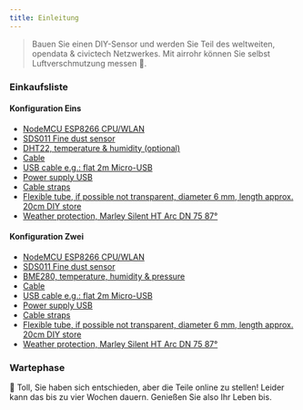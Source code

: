 ```yaml
---
title: Einleitung
---
```


> Bauen Sie einen DIY-Sensor und werden Sie Teil des weltweiten, opendata & civictech Netzwerkes. Mit airrohr können Sie selbst Luftverschmutzung messen 🚀.


### Einkaufsliste

#### Konfiguration Eins 
* [NodeMCU ESP8266 CPU/WLAN](https://www.aliexpress.com/wholesale?groupsort=1&SortType=price_asc&SearchText=nodemcu+v3+esp8266+ch340)
* [SDS011 Fine dust sensor](http://www.aliexpress.com/wholesale?groupsort=1&SortType=price_asc&SearchText=sds011) 
* [DHT22, temperature & humidity (optional)](http://www.aliexpress.com/wholesale?groupsort=1&SortType=price_asc&SearchText=dht22)
* [Cable](http://www.aliexpress.com/wholesale?groupsort=1&SortType=price_asc&SearchText=Dupont+cable+20cm+female-female)
* [USB cable e.g.: flat 2m Micro-USB](http://www.aliexpress.com/wholesale?groupsort=1&SortType=price_asc&SearchText=micro+usb+cable+flat)
* [Power supply USB]()
* [Cable straps]()
* [Flexible tube, if possible not transparent, diameter 6 mm, length approx. 20cm DIY store]()
* [Weather protection, Marley Silent HT Arc DN 75 87°](https://www.bauhaus.info/rohrsysteme/marley-ht-bogen-/p/13625028)


#### Konfiguration Zwei  

- [NodeMCU ESP8266 CPU/WLAN](https://www.aliexpress.com/wholesale?groupsort=1&SortType=price_asc&SearchText=nodemcu+v3+esp8266+ch340)
- [SDS011 Fine dust sensor](http://www.aliexpress.com/wholesale?groupsort=1&SortType=price_asc&SearchText=sds011) 
- [BME280, temperature, humidity & pressure](http://www.aliexpress.com/wholesale?groupsort=1&SortType=price_asc&SearchText=dht22)
- [Cable](http://www.aliexpress.com/wholesale?groupsort=1&SortType=price_asc&SearchText=Dupont+cable+20cm+female-female)
- [USB cable e.g.: flat 2m Micro-USB](http://www.aliexpress.com/wholesale?groupsort=1&SortType=price_asc&SearchText=micro+usb+cable+flat)
- [Power supply USB]()
- [Cable straps]()
- [Flexible tube, if possible not transparent, diameter 6 mm, length approx. 20cm DIY store]()
- [Weather protection, Marley Silent HT Arc DN 75 87°](https://www.bauhaus.info/rohrsysteme/marley-ht-bogen-/p/13625028)


### Wartephase
🙌 Toll, Sie haben sich entschieden, aber die Teile online zu stellen! 
  Leider kann das bis zu vier Wochen dauern. 
  Genießen Sie also Ihr Leben bis.
